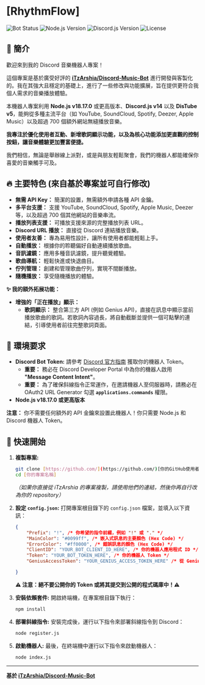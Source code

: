 # [RhythmFlow]

![Bot Status](https://img.shields.io/badge/Status-Online-brightgreen)
![Node.js Version](https://img.shields.io/badge/Node.js-v18.17.0%2B-green)
![Discord.js Version](https://img.shields.io/badge/Discord.js-v14-blue)
![License](https://img.shields.io/badge/License-MIT-blue)

## 📝 簡介

歡迎來到我的 Discord 音樂機器人專案！

這個專案是基於廣受好評的 **[iTzArshia/Discord-Music-Bot](https://github.com/iTzArshia/Discord-Music-Bot)** 進行開發與客製化的。我在其強大且穩定的基礎上，進行了一些修改與功能擴展，旨在提供更符合我個人需求的音樂播放體驗。

本機器人專案利用 **Node.js v18.17.0** 或更高版本、**Discord.js v14** 以及 **DisTube v5**，能夠從多種主流平台（如 YouTube, SoundCloud, Spotify, Deezer, Apple Music）以及超過 700 個額外網站無縫播放音樂。

**我專注於優化使用者互動、新增歌詞顯示功能，以及為核心功能添加更直觀的控制按鈕，讓音樂體驗更加豐富便捷。**

我們相信，無論是舉辦線上派對，或是與朋友輕鬆聚會，我們的機器人都能確保你喜愛的音樂觸手可及。

## 🔥 主要特色 (來自基於專案並可自行修改)

* **無需 API Key：** 簡潔的設置，無需額外申請各種 API 金鑰。
* **多平台支援：** 支援 YouTube, SoundCloud, Spotify, Apple Music, Deezer 等，以及超過 700 個其他網站的音樂串流。
* **播放列表支援：** 可播放支援來源的完整播放列表 URL。
* **Discord URL 播放：** 直接從 Discord 連結播放音樂。
* **使用者友善：** 專為易用性設計，讓所有使用者都能輕鬆上手。
* **自動播放：** 根據你的聆聽偏好自動連續播放歌曲。
* **音訊濾鏡：** 應用多種音訊濾鏡，提升聽覺體驗。
* **歌曲導航：** 輕鬆快進或快退曲目。
* **佇列管理：** 創建和管理歌曲佇列，實現不間斷播放。
* **隨機播放：** 享受隨機播放的體驗。

**✨ 我的額外拓展功能：**
* **增強的「正在播放」顯示：**
    * **歌詞顯示：** 整合第三方 API (例如 Genius API)，直接在訊息中顯示當前播放歌曲的歌詞。若歌詞內容過長，將自動截斷並提供一個可點擊的連結，引導使用者前往完整歌詞頁面。

## 🚧 環境要求

* **Discord Bot Token:** 請參考 [Discord 官方指南](https://discord.com/developers/docs/getting-started/bot-authorization) 獲取你的機器人 Token。
    * **重要：** 務必在 Discord Developer Portal 中為你的機器人啟用 **"Message Content Intent"**。
    * **重要：** 為了確保斜線指令正常運作，在邀請機器人至伺服器時，請務必在 OAuth2 URL Generator 勾選 **`applications.commands`** 權限。
* **Node.js v18.17.0 或更高版本**

**注意：** 你不需要任何額外的 API 金鑰來設置此機器人！你只需要 Node.js 和 Discord 機器人 Token。

## 🚀 快速開始

1.  **複製專案:**
    ```bash
    git clone [https://github.com/](https://github.com/)[你的GitHub使用者名稱]/[你的專案名稱].git
    cd [你的專案名稱]
    ```
    *（如果你直接從 iTzArshia 的專案複製，請使用他們的連結，然後你再自行改為你的 repository）*

2.  **設定 `config.json`:**
    打開專案根目錄下的 `config.json` 檔案，並填入以下資訊：
    ```json
    {
        "Prefix": "!", /* 你希望的指令前綴，例如 "!" 或 "." */
        "MainColor": "#0099ff", /* 嵌入式訊息的主要顏色 (Hex Code) */
        "ErrorColor": "#ff0000", /* 錯誤訊息的顏色 (Hex Code) */
        "ClientID": "YOUR_BOT_CLIENT_ID_HERE", /* 你的機器人應用程式 ID */
        "Token": "YOUR_BOT_TOKEN_HERE", /* 你的機器人 Token */
        "GeniusAccessToken": "YOUR_GENIUS_ACCESS_TOKEN_HERE" /* 從 Genius 開發者網站獲取的 Access Token */

    }
    ```
    **⚠️ 注意：絕不要公開你的 Token 或將其提交到公開的程式碼庫中！⚠️**

3.  **安裝依賴套件:**
    開啟終端機，在專案根目錄下執行：
    ```bash
    npm install
    ```

4.  **部署斜線指令:**
    安裝完成後，運行以下指令來部署斜線指令到 Discord：
    ```bash
    node register.js
    ```

5.  **啟動機器人:**
    最後，在終端機中運行以下指令來啟動機器人：
    ```bash
    node index.js
    ```

---

**基於 [iTzArshia/Discord-Music-Bot](https://github.com/iTzArshia/Discord-Music-Bot)**

